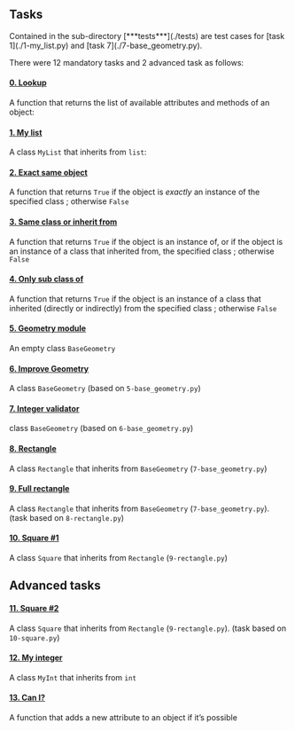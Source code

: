 <h2>  Tasks </h2>
Contained in the sub-directory [***tests***](./tests) are test cases for
[task 1](./1-my_list.py) and [task 7](./7-base_geometry.py).

There were 12 mandatory tasks and 2 advanced task as follows:

#### [0. Lookup](./0-lookup.py)
A function that returns the list of available attributes and methods of an object:

#### [1. My list](./1-my_list.py)
A class `MyList` that inherits from `list`:

#### [2. Exact same object](./2-is_same_class.py)
A function that returns `True` if the object is *exactly* an instance of the specified class ; otherwise `False`

#### [3. Same class or inherit from](./3-is_kind_of_class.py)
A function that returns `True` if the object is an instance of, or if the object is an instance of a class that inherited from, the specified class ; otherwise `False`

#### [4. Only sub class of](./4-inherits_from.py)
A function that returns `True` if the object is an instance of a class that inherited (directly or indirectly) from the specified class ; otherwise `False`

#### [5. Geometry module](./5-base_geometry.py)
An empty class `BaseGeometry`

#### [6. Improve Geometry](./6-base_geometry.py)
A class `BaseGeometry` (based on `5-base_geometry.py`)

#### [7. Integer validator](./7-base_geometry.py)
class `BaseGeometry` (based on `6-base_geometry.py`)

#### [8. Rectangle](./8-rectangle.py)
A class `Rectangle` that inherits from `BaseGeometry` (`7-base_geometry.py`)

#### [9. Full rectangle](./9-rectangle.py)
A class `Rectangle` that inherits from `BaseGeometry` (`7-base_geometry.py`). (task based on `8-rectangle.py`)

#### [10. Square #1](./10-square.py)
A class `Square` that inherits from `Rectangle` (`9-rectangle.py`)

## Advanced tasks
#### [11. Square #2](./11-square.py)
A class `Square` that inherits from `Rectangle` (`9-rectangle.py`). (task based on `10-square.py`)

#### [12. My integer](./100-my_int.py)
A class `MyInt` that inherits from `int`

#### [13. Can I?](./101-add_attribute.py)
A function that adds a new attribute to an object if it’s possible
